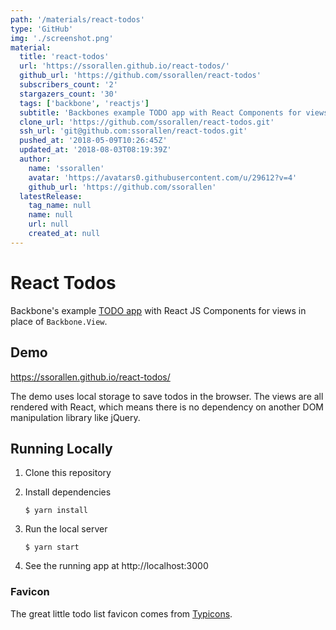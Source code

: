 ```yaml
---
path: '/materials/react-todos'
type: 'GitHub'
img: './screenshot.png'
material:
  title: 'react-todos'
  url: 'https://ssorallen.github.io/react-todos/'
  github_url: 'https://github.com/ssorallen/react-todos'
  subscribers_count: '2'
  stargazers_count: '30'
  tags: ['backbone', 'reactjs']
  subtitle: 'Backbones example TODO app with React Components for views'
  clone_url: 'https://github.com/ssorallen/react-todos.git'
  ssh_url: 'git@github.com:ssorallen/react-todos.git'
  pushed_at: '2018-05-09T10:26:45Z'
  updated_at: '2018-08-03T08:19:39Z'
  author:
    name: 'ssorallen'
    avatar: 'https://avatars0.githubusercontent.com/u/29612?v=4'
    github_url: 'https://github.com/ssorallen'
  latestRelease:
    tag_name: null
    name: null
    url: null
    created_at: null
---
```


# React Todos

Backbone's example [TODO app](http://backbonejs.org/docs/todos.html) with React JS
Components for views in place of `Backbone.View`.

## Demo

https://ssorallen.github.io/react-todos/

The demo uses local storage to save todos in the browser. The views are all rendered
with React, which means there is no dependency on another DOM manipulation library
like jQuery.

## Running Locally

1.  Clone this repository
2.  Install dependencies

        $ yarn install

3.  Run the local server

        $ yarn start

4.  See the running app at http://localhost:3000

### Favicon

The great little todo list favicon comes from [Typicons](http://typicons.com/).
